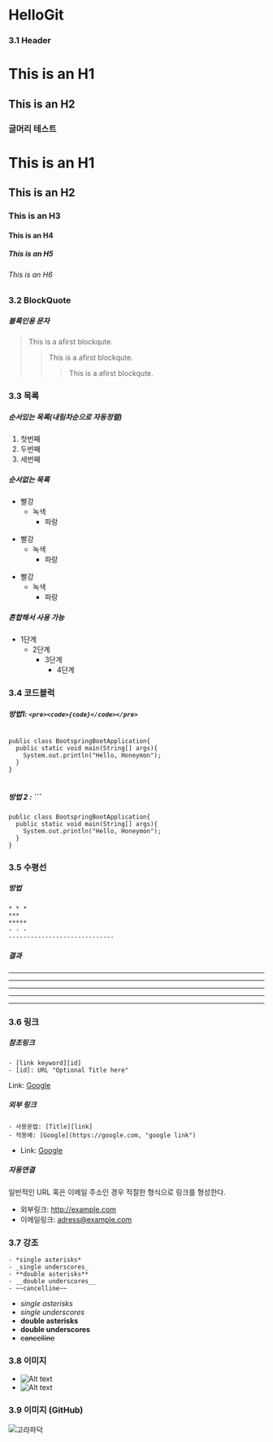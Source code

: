 # HelloGit

### 3.1 Header
This is an H1
==============

This is an H2
-------------

### 글머리 테스트
# This is an H1
## This is an H2
### This is an H3
#### This is an H4
##### This is an H5
###### This is an H6

### 3.2 BlockQuote
##### 블록인용 문자
> This is a afirst blockqute.
> > This is a afirst blockqute.
> > > This is a afirst blockqute.

### 3.3 목록
##### 순서있는 목록(내림차순으로 자동정렬)
1. 첫번째
2. 두번째
3. 세번째
##### 순서없는 목록
* 빨강
  * 녹색
    * 파랑
+ 빨강
  + 녹색
    + 파랑
- 빨강
  - 녹색
    - 파랑
##### 혼합해서 사용 가능
* 1단계
  - 2단계
    + 3단계
      + 4단계
      
### 3.4 코드블럭
##### 방법1: ```<pre><code>{code}</code></pre>```
<pre>
<code>
public class BootspringBootApplication{
  public static void main(String[] args){
    System.out.println("Hello, Honeymon");
  }
}
</code>
</pre>
##### 방법 2 : ```
```
public class BootspringBootApplication{
  public static void main(String[] args){
    System.out.println("Hello, Honeymon");
  }
}
```

### 3.5 수평선
##### 방법
```
* * *
***
*****
- - -
-----------------------------
```
##### 결과
* * *
***
*****
- - -
-----------------------------

### 3.6 링크
##### 참조링크
```
- [link keyword][id]
- [id]: URL "Optional Title here"
```
Link: [Google][googlelink]

[googlelink]: https://google.com "Go google"
##### 외부 링크
```
- 사용문법: [Title][link]
- 적용예: [Google](https://google.com, "google link")
```
- Link: [Google](https://google.com, "google link")
##### 자동연결
일반적인 URL 혹은 이메일 주소인 경우 적절한 형식으로 링크를 형성한다.
* 외부링크: <http://example.com>
* 이메일링크: <adress@example.com>

### 3.7 강조
```
- *single asterisks*
- _single underscores_
- **double asterisks**
- __double underscores__
- ~~cancelline~~
```
- *single asterisks*
- _single underscores_
- **double asterisks**
- __double underscores__
- ~~cancelline~~
### 3.8 이미지
- ![Alt text](/path/to/img.jpg)
- ![Alt text](/path/to/img.jpg "Optional title")

### 3.9 이미지 (GitHub)
![고라파덕](https://user-images.githubusercontent.com/43196905/96084322-dbab1500-0ef9-11eb-9bb7-960091043ded.jpg)
